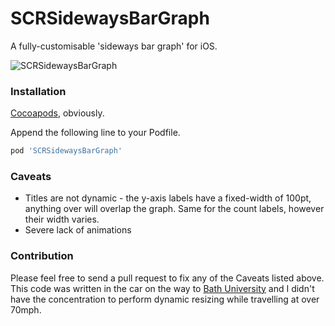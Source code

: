 SCRSidewaysBarGraph
===================

A fully-customisable 'sideways bar graph' for iOS.

![SCRSidewaysBarGraph](http://f.cl.ly/items/3P420I1t2B181b3V183x/Image%202014-06-20%20at%2012.09.44%20am.png)

### Installation

[Cocoapods](http://cocoapods.org), obviously.

Append the following line to your Podfile.
```bash
pod 'SCRSidewaysBarGraph'
```

### Caveats

- Titles are not dynamic - the y-axis labels have a fixed-width of 100pt, anything over will overlap the graph. Same for the count labels, however their width varies.
- Severe lack of animations

### Contribution

Please feel free to send a pull request to fix any of the Caveats listed above. This code was written in the car on the way to [Bath University](www.bath.ac.uk/) and I didn't have the concentration to perform dynamic resizing while travelling at over 70mph.

